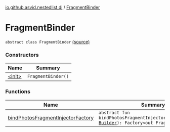 [io.github.asvid.nestedlist.di](../index.md) / [FragmentBinder](./index.md)

# FragmentBinder

`abstract class FragmentBinder` [(source)](https://github.com/asvid/NestedList/tree/master/app/src/main/java/io/github/asvid/nestedlist/di/FragmentBinder.kt#L14)

### Constructors

| Name | Summary |
|---|---|
| [&lt;init&gt;](-init-.md) | `FragmentBinder()` |

### Functions

| Name | Summary |
|---|---|
| [bindPhotosFragmentInjectorFactory](bind-photos-fragment-injector-factory.md) | `abstract fun bindPhotosFragmentInjectorFactory(builder: `[`Builder`](../../io.github.asvid.nestedlist.di.components/-photos-fragment-component/-builder/index.md)`): Factory<out Fragment>` |
